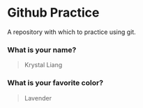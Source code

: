 # Github Practice

A repository with which to practice using git.

### What is your name?

> Krystal Liang


### What is your favorite color?

> Lavender
